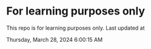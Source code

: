 # For learning purposes only
This repo is for learning purposes only.
Last updated at

Thursday, March 28, 2024 6:00:15 AM

